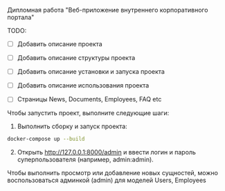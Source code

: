 Дипломная работа "Веб-приложение внутреннего корпоративного портала"

TODO:
- [ ] Добавить описание проекта
- [ ] Добавить описание структуры проекта
- [ ] Добавить описание установки и запуска проекта
- [ ] Добавить описание использования проекта
- [ ] Страницы News, Documents, Employees, FAQ etc


Чтобы запустить проект, выполните следующие шаги:
1. Выполнить сборку и запуск проекта:
```bash
docker-compose up --build
```
2. Открыть http://127.0.0.1:8000/admin и ввести логин и пароль суперпользователя (например, admin:admin).

Чтобы выполнить просмотр или добавление новых сущностей, можно воспользоваться админкой (admin) для моделей Users, Employees